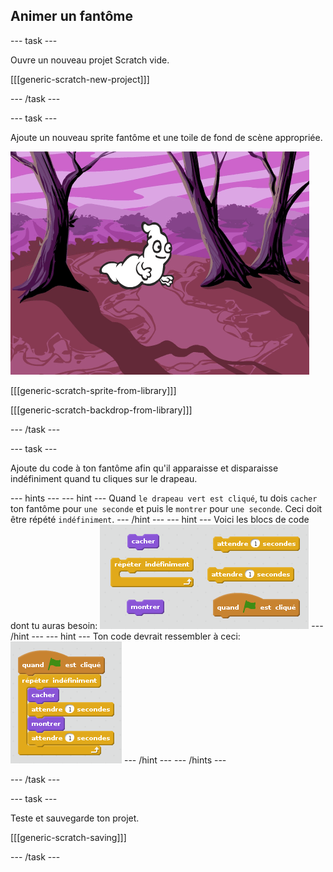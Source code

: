 ## Animer un fantôme

--- task ---

Ouvre un nouveau projet Scratch vide.

[[[generic-scratch-new-project]]]

--- /task ---

--- task ---

Ajoute un nouveau sprite fantôme et une toile de fond de scène appropriée.

![screenshot](images/ghost-ghost.png)

[[[generic-scratch-sprite-from-library]]]

[[[generic-scratch-backdrop-from-library]]]

--- /task ---

--- task ---

Ajoute du code à ton fantôme afin qu'il apparaisse et disparaisse indéfiniment quand tu cliques sur le drapeau.

--- hints --- --- hint --- Quand `le drapeau vert est cliqué`, tu dois `cacher` ton fantôme pour `une seconde` et puis le `montrer` pour `une seconde`. Ceci doit être répété `indéfiniment`. --- /hint --- --- hint --- Voici les blocs de code dont tu auras besoin: ![screenshot](images/ghost-appear-blocks.png) --- /hint --- --- hint --- Ton code devrait ressembler à ceci: ![screenshot](images/ghost-appear-code.png) --- /hint --- --- /hints ---

--- /task ---

--- task ---

Teste et sauvegarde ton projet.

[[[generic-scratch-saving]]]

--- /task ---